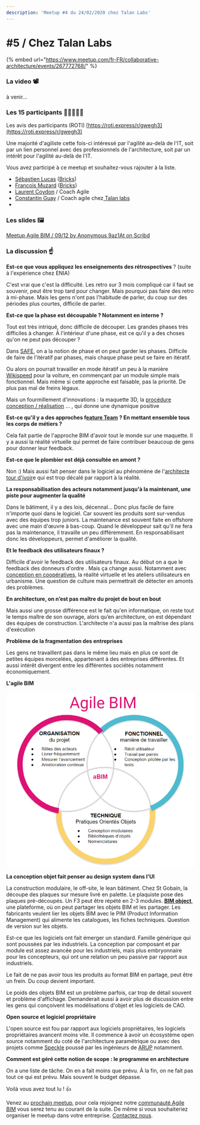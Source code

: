 ```yaml
---
description: 'Meetup #4 du 24/02/2020 chez Talan Labs'
---
```


# \#5 / Chez Talan Labs

{% embed url="https://www.meetup.com/fr-FR/collaborative-architecture/events/267772768/" %}

### La video 📽️

à venir...

### Les 15 participants 👷‍♀️🙍🙎‍♂️

Les avis des participants \(ROTI\) [https://roti.express/r/gwegh3](https://roti.express/r/gwegh3)

Une majorité d'agiliste cette fois-ci  intéressé par l'agilité au-delà de l'IT, soit par un lien personnel avec des professionnels de l'architecture, soit par un intérêt pour l'agilité au-delà de l'IT. 

Vous avez participé à ce meetup et souhaitez-vous rajouter à la liste. 

* [Sébastien Lucas](https://www.linkedin.com/in/archiref/) \([Bricks](https://www.bricksapp.io/fr/)\)
* [François Muzard](https://www.linkedin.com/in/fran%C3%A7ois-muzard-bim/) \([Bricks](https://www.bricksapp.io/fr/)\) 
* [Laurent Coydon](https://www.linkedin.com/in/lcoydon/) / Coach Agile
* [Constantin Guay](https://app.slack.com/team/UR79ZMQFK) / Coach agile chez[ Talan labs](https://talan.com/)
* 
### Les slides 🖼️

[Meetup Agile BIM / 09/12 by Anonymous 9az1At on Scribd](https://www.scribd.com/document/439024442/Meetup-Agile-BIM-09-12#from_embed)

### **La discussion** ☝️

**Est-ce que vous appliquez les enseignements des rétrospectives** ? \(suite à l'expérience chez ENIA\)

C'est vrai que c'est la difficulté. Les retro sur 3 mois compliqué car il faut se souvenir, peut être trop tard pour changer. Mais pourquoi pas faire des retro à mi-phase. Mais les gens n'ont pas l'habitude de parler, du coup sur des périodes plus courtes, difficile de parler.

**Est-ce que la phase est découpable ? Notamment en interne ?**

Tout est très intriqué, donc difficile de découper. Les grandes phases très difficiles à changer. À l'intérieur d'une phase, est ce qu'il y  a des choses qu'on ne peut pas découper ? 

Dans [SAFE](https://www.scaledagile.com/), on a la notion de phase et on peut garder les phases. Difficile de faire de l'itératif par phases, mais chaque phase peut se faire en itératif.

Ou alors on pourrait travailler en mode itératif un peu à la manière [Wikispeed](http://wikispeed.org/) pour la voiture, en commençant par un module simple mais fonctionnel. Mais même si cette approche est faisable, pas la priorité. De plus pas mal de freins légaux.

Mais un fourmillement d'innovations : la maquette 3D, la [procédure conception / réalisation](https://www.economie.gouv.fr/daj/procedure-conception-realisation) ... , qui donne une dynamique positive 

**Est-ce qu'il y a des approches f**[**eature Team**](https://www.knowledgehut.com/tutorials/scrum-tutorial/feature-teams-vs-component-teams) **? En mettant ensemble tous les corps de métiers ?**

Cela fait partie de l'approche BIM d'avoir tout le monde sur une maquette. Il y a aussi la réalité virtuelle qui permet de faire contribuer beaucoup de gens pour donner leur feedback.

**Est-ce que le plombier est déjà consultée en amont ?** 

Non :\) Mais aussi fait penser dans le logiciel au phénomène de l'[architecte tour d'ivoir](https://youtu.be/jRz1mYIFxlk)e qui est trop décalé par rapport à la réalité. 

**La responsabilisation des acteurs notamment jusqu'à la maintenant, une piste pour augmenter la qualité** 

Dans le bâtiment, il y a des lois, décennal... Donc plus facile de faire n'importe quoi dans le logiciel. Car souvent les produits sont sur-vendus avec des équipes trop juniors. La maintenance est souvent faite en offshore avec une main d'œuvre à bas-coup. Quand le développeur sait qu'il ne fera pas la maintenance, il travaille un peu différemment. En responsabilisant donc les développeurs, permet d'améliorer la qualité.

**Et le feedback des utilisateurs finaux ?** 

Difficile d'avoir le feedback des utilisateurs finaux.  Au début on a que le feedback des donneurs d'ordre . Mais ça change aussi. Notamment avec [conception en coopératives](https://fr.wikipedia.org/wiki/Coop%C3%A9rative_d%27habitation), la réalité virtuelle et les ateliers utilisateurs en urbanisme. Une question de culture mais permettrait de détecter en amonts des problèmes.

**En architecture,  on n’est pas maître du projet de bout en bout**

Mais aussi une grosse différence est le fait qu'en informatique, on reste tout le temps maître de son ouvrage, alors qu’en architecture, on est dépendant des équipes de construction. L'architecte n'a aussi pas la maîtrise des plans d'exécution 

**Problème de la fragmentation des entreprises**

Les gens ne travaillent pas dans le même lieu mais en plus ce sont de petites équipes morcelées, appartenant à des entreprises différentes. Et aussi intérêt divergent entre les différentes sociétés notamment économiquement.

**L'agile BIM** 

![](../../.gitbook/assets/agilebim-schema-20190605-01%20%281%29.png)

**La conception objet fait penser au design system dans l'UI**

 La construction modulaire, le off-site, le lean bâtiment. Chez St Gobain, la découpe des plaques sur mesure livré en palette. Le plaquiste pose des plaques pré-découpés. Un F3 peut être répété en 2-3 modules. [**BIM object**](https://www.bimobject.com/en), une plateforme, où on peut partager les objets BIM et les partager. Les fabricants veulent lier les objets BIM avec le PIM \(Product Information Management\) qui alimente les catalogues, les fiches techniques. Question de version sur les objets. 

Est-ce que les logiciels ont fait émerger un standard. Famille générique qui sont poussées par les industriels.  La conception par composant et par module est assez avancée pour les industriels, mais plus embryonnaire pour les concepteurs, qui ont une relation un peu passive par rapport aux industriels.

Le fait de ne pas avoir tous les produits au format BIM en partage, peut être un frein. Du coup devient important. 

Le poids des objets BIM est un problème parfois, car trop de détail souvent et problème d'affichage. Demanderait aussi à avoir plus de discussion entre les gens qui conçoivent les modélisations d'objet et les logiciels de CAO. 

**Open source et logiciel propriétaire**

L'open source est fou par rapport aux logiciels propriétaires, les logiciels propriétaires avancent moins vite.  Il commence à avoir un écosystème open source notamment du coté de l'architecture paramétrique ou avec des projets comme [Speckle](https://github.com/speckleworks) poussé par les ingénieurs de [ARUP](https://www.arup.com/) notamment.   

**Comment est géré cette notion de scope : le programme en architecture** 

On a une liste de tâche. On en a fait moins que prévu. À la fin, on ne fait pas tout ce qui est prévu. Mais souvent le budget dépasse. 







Voilà vous avez tout lu ! 👍

Venez au [prochain meetup](https://www.meetup.com/fr-FR/collaborative-architecture), pour cela rejoignez notre [communauté Agile BIM](../communaute-agile-bim/) vous serez tenu au courant de la suite. De même si vous souhaiteriez organiser le meetup dans votre entreprise. [Contactez nous](mailto:hello@bricksapp.io?subject=A%20propos%20des%20meetups%20agile%20BIM).



